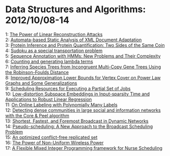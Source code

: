 # Data Structures and Algorithms: 2012/10/08-14  
1: [The Power of Linear Reconstruction Attacks](https://doi.org/10.48550/arXiv.1210.2381)  
2: [Automata-based Static Analysis of XML Document Adaptation](https://doi.org/10.48550/arXiv.1210.2453)  
3: [Protein Inference and Protein Quantification: Two Sides of the Same Coin](https://doi.org/10.48550/arXiv.1210.2515)  
4: [Sudoku as a special transportation problem](https://doi.org/10.48550/arXiv.1210.2584)  
5: [Sequence Annotation with HMMs: New Problems and Their Complexity](https://doi.org/10.48550/arXiv.1210.2587)  
6: [Counting and generating lambda terms](https://doi.org/10.48550/arXiv.1210.2610)  
7: [Inferring Species Trees from Incongruent Multi-Copy Gene Trees Using the  Robinson-Foulds Distance](https://doi.org/10.48550/arXiv.1210.2665)  
8: [Improved Approximation Lower Bounds for Vertex Cover on Power Law Graphs  and Some Generalizations](https://doi.org/10.48550/arXiv.1210.2698)  
9: [Scheduling Resources for Executing a Partial Set of Jobs](https://doi.org/10.48550/arXiv.1210.2906)  
10: [Low-distortion Subspace Embeddings in Input-sparsity Time and  Applications to Robust Linear Regression](https://doi.org/10.48550/arXiv.1210.3135)  
11: [On Online Labeling with Polynomially Many Labels](https://doi.org/10.48550/arXiv.1210.3197)  
12: [Detecting dense communities in large social and information networks  with the Core & Peel algorithm](https://doi.org/10.48550/arXiv.1210.3266)  
13: [Shortest, Fastest, and Foremost Broadcast in Dynamic Networks](https://doi.org/10.48550/arXiv.1210.3277)  
14: [Pseudo-scheduling: A New Approach to the Broadcast Scheduling Problem](https://doi.org/10.48550/arXiv.1210.3319)  
15: [An optimized conflict-free replicated set](https://doi.org/10.48550/arXiv.1210.3368)  
16: [The Power of Non-Uniform Wireless Power](https://doi.org/10.48550/arXiv.1210.3371)  
17: [A Flexible Mixed Integer Programming framework for Nurse Scheduling](https://doi.org/10.48550/arXiv.1210.3652)  